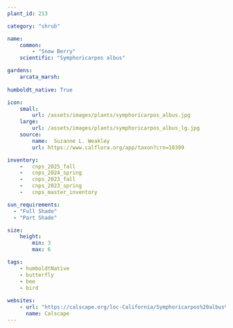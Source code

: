 ```yaml
---
plant_id: 213 

category: "shrub"

name: 
    common:  
        - "Snow Berry"  
    scientific: "Symphoricarpos albus"    

gardens:    
    arcata_marsh:
 
humboldt_native: True

icon: 
    small: 
        url: /assets/images/plants/symphoricarpos_albus.jpg
    large: 
        url: /assets/images/plants/symphoricarpos_albus_lg.jpg
    source: 
        name:  Suzanne L. Weakley 
        url: https://www.calflora.org/app/taxon?crn=10399

inventory: 
    -   cnps_2025_fall
    -   cnps_2024_spring
    -   cnps_2023_fall
    -   cnps_2023_spring
    -   cnps_master_inventory

sun_requirements:
  - "Full Shade"
  - "Part Shade"

size:
    height: 
        min: 3 
        max: 6

tags:
    - humboldtNative
    - butterfly
    - bee
    - bird
 
websites: 
    - url: "https://calscape.org/loc-California/Symphoricarpos%20albus%20(Common%20Snowberry)"
      name: Calscape
---
```

